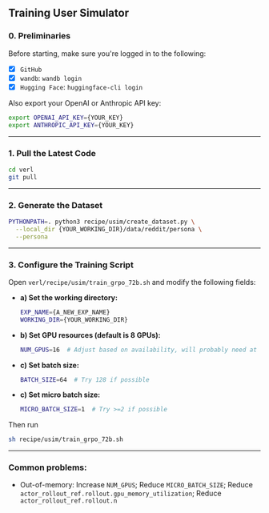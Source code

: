 ## Training User Simulator

### 0. Preliminaries
Before starting, make sure you're logged in to the following:

- [x] `GitHub`
- [x] `wandb`: `wandb login`
- [x] `Hugging Face`: `huggingface-cli login`

Also export your OpenAI or Anthropic API key:

```bash
export OPENAI_API_KEY={YOUR_KEY}
export ANTHROPIC_API_KEY={YOUR_KEY}
```

---

### 1. Pull the Latest Code

```bash
cd verl
git pull
```

---

### 2. Generate the Dataset

```bash
PYTHONPATH=. python3 recipe/usim/create_dataset.py \
  --local_dir {YOUR_WORKING_DIR}/data/reddit/persona \
  --persona
```

---

### 3. Configure the Training Script

Open `verl/recipe/usim/train_grpo_72b.sh` and modify the following fields:

- **a) Set the working directory:**

  ```bash
  EXP_NAME={A_NEW_EXP_NAME}
  WORKING_DIR={YOUR_WORKING_DIR}
  ```

- **b) Set GPU resources (default is 8 GPUs):**

  ```bash
  NUM_GPUS=16  # Adjust based on availability, will probably need at least 16 to train a 72B model
  ```

- **c) Set batch size:**
  ```bash
  BATCH_SIZE=64  # Try 128 if possible
  ```

- **c) Set micro batch size:**

  ```bash
  MICRO_BATCH_SIZE=1  # Try >=2 if possible
  ```

Then run 
```bash
sh recipe/usim/train_grpo_72b.sh
```

---

### Common problems:
- Out-of-memory: Increase `NUM_GPUS`; Reduce `MICRO_BATCH_SIZE`; Reduce `actor_rollout_ref.rollout.gpu_memory_utilization`; Reduce ` actor_rollout_ref.rollout.n`
